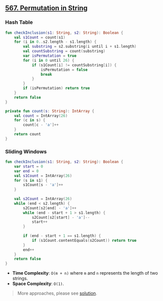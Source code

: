 ## [567. Permutation in String](https://leetcode.com/problems/permutation-in-string/)

### Hash Table
```kotlin
fun checkInclusion(s1: String, s2: String): Boolean {
    val s1Count = count(s1)
    for (i in 0..s2.length - s1.length) {
        val substring = s2.substring(i until i + s1.length)
        val countSubstring = count(substring)
        var isPermutation = true
        for (i in 0 until 26) {
            if (s1Count[i] != countSubstring[i]) {
                isPermutation = false
                break
            }
        }
        if (isPermutation) return true
    }
    return false
}

private fun count(s: String): IntArray {
    val count = IntArray(26)
    for (c in s) {
        count[c - 'a']++
    }
    return count
}
```

### Sliding Windows
```kotlin
fun checkInclusion(s1: String, s2: String): Boolean {
    var start = 0
    var end = 0
    val s1Count = IntArray(26)
    for (s in s1) {
        s1Count[s - 'a']++
    }
    
    val s2Count = IntArray(26)
    while (end < s2.length) {
        s2Count[s2[end] - 'a']++
        while (end - start + 1 > s1.length) {
            s2Count[s2[start] - 'a']--
            start++
        }
        
        if (end - start + 1 == s1.length) {
            if (s1Count.contentEquals(s2Count)) return true
        }
        end++
    }
    return false
}
```

* **Time Complexity**: `O(m + n)` where `m` and `n` represents the length of two strings.
* **Space Complexity**: `O(1)`.

> More approaches, please see [solution](https://leetcode.com/problems/permutation-in-string/solutions/127729/short-permutation-in-a-long-string/).